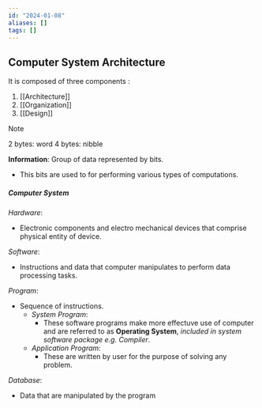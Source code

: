 ```yaml
---
id: "2024-01-08"
aliases: []
tags: []
---
```


## Computer System Architecture
It is composed of three components : 
1. [[Architecture]]
2. [[Organization]]
3. [[Design]]

>[!note] 
>2 bytes: word
>4 bytes: nibble

**Information**: Group of data represented by bits.
- This bits are used to for performing various types of computations.
##### **Computer System**
*Hardware*:
- Electronic components and electro mechanical devices that comprise physical entity of device.

*Software*:
- Instructions and data that computer manipulates to perform data processing tasks.

*Program*:
- Sequence of instructions.
	- *System Program*:
		- These software programs make more effectuve use of computer and are referred to as **Operating System**, *included in system software package e.g. Compiler*.
	- *Application Program*:
		- These are written by user for the purpose of solving any problem.

*Database*:
- Data that are manipulated by the program



